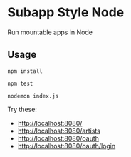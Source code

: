 # Subapp Style Node

Run mountable apps in Node

## Usage

```
npm install
```

```
npm test
```

```
nodemon index.js
```

Try these:

 * [http://localhost:8080/][ae/root]
 * [http://localhost:8080/artists][ae/artists]
 * [http://localhost:8080/oauth][oauth/root]
 * [http://localhost:8080/oauth/login][oauth/login]


[ae/root]: http://localhost:8080/
[ae/artists]: http://localhost:8080/artists
[oauth/root]: http://localhost:8080/oauth
[oauth/login]: http://localhost:8080/oauth/login
